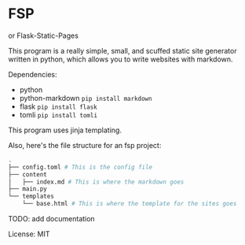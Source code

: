 # FSP
or Flask-Static-Pages


This program is a really simple, small, and scuffed static site generator written in python, which allows you to write websites with markdown.

Dependencies:
- python
- python-markdown `pip install markdown`
- flask `pip install flask`
- tomli `pip install tomli`

This program uses jinja templating.

Also, here's the file structure for an fsp project:
```bash
.
├── config.toml # This is the config file
├── content
│   ├── index.md # This is where the markdown goes
├── main.py
└── templates
    └── base.html # This is where the template for the sites goes
```

TODO: add documentation

License: MIT
